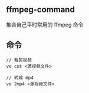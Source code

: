 ## ffmpeg-command
集合自己平时常用的 ffmpeg 命令

## 命令
```
// 裁剪视频
ve cut <源视频文件>

// 转成 mp4
ve 2mp4 <源视频文件>
```